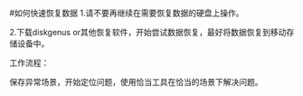 #































#如何快速恢复数据
1.请不要再继续在需要恢复数据的硬盘上操作。

2.下载diskgenus or其他恢复软件，开始尝试数据恢复，最好将数据恢复到移动存储设备中。

工作流程：

保存异常场景，开始定位问题，使用恰当工具在恰当的场景下解决问题。